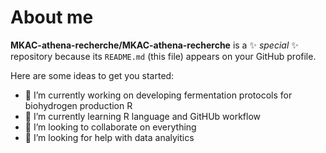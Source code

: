 # About me


**MKAC-athena-recherche/MKAC-athena-recherche** is a ✨ _special_ ✨ repository because its `README.md` (this file) appears on your GitHub profile.

Here are some ideas to get you started:

- 🔭 I’m currently working on developing fermentation protocols for biohydrogen production R
- 🌱 I’m currently learning R language and GitHUb workflow
- 👯 I’m looking to collaborate on everything
- 🤔 I’m looking for help with data analyitics
